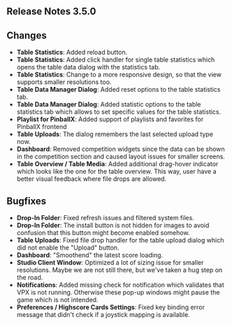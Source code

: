 ## Release Notes 3.5.0

## Changes

- **Table Statistics**: Added reload button.
- **Table Statistics**: Added click handler for single table statistics which opens the table data dialog with the statistics tab.
- **Table Statistics**: Change to a more responsive design, so that the view supports smaller resolutions too.
- **Table Data Manager Dialog**: Added reset options to the table statistics tab.
- **Table Data Manager Dialog**: Added statistic options to the table statistics tab which allows to set specific values for the table statistics.
- **Playlist for PinballX**: Added support of playlists and favorites for PinballX frontend
- **Table Uploads**: The dialog remembers the last selected upload type now.
- **Dashboard**: Removed competition widgets since the data can be shown in the competition section and caused layout issues for smaller screens.
- **Table Overview / Table Media**: Added additional drag-hover indicator which looks like the one for the table overview. This way, user have a better visual feedback where file drops are allowed.
 
## Bugfixes

- **Drop-In Folder**: Fixed refresh issues and filtered system files.
- **Drop-In Folder**: The install button is not hidden for images to avoid confusion that this button might become enabled somehow.
- **Table Uploads**: Fixed file drop handler for the table upload dialog which did not enable the "Upload" button.
- **Dashboard**: "Smoothend" the latest score loading.
- **Studio Client Window**: Optimized a lot of sizing issue for smaller resolutions. Maybe we are not still there, but we've taken a hug step on the road.
- **Notifications**: Added missing check for notification which validates that VPX is not running. Otherwise these pop-up windows might pause the game which is not intended.  
- **Preferences / Highscore Cards Settings**: Fixed key binding error message that didn't check if a joystick mapping is available.  
